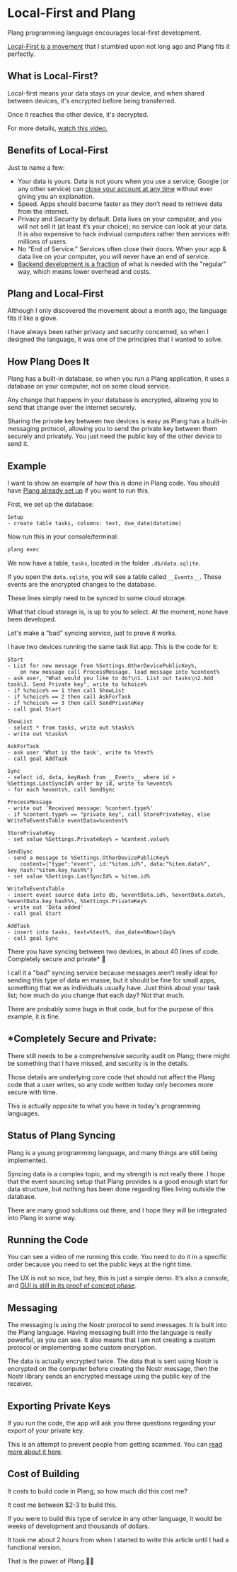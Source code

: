 # Local-First and Plang

Plang programming language encourages local-first development.

[Local-First is a movement](https://www.localfirstconf.com/) that I stumbled upon not long ago and Plang fits it perfectly.

## What is Local-First?

Local-first means your data stays on your device, and when shared between devices, it's encrypted before being transferred.

Once it reaches the other device, it's decrypted.

For more details, [watch this video.](https://youtu.be/qo5m92-9_QI?si=hGvepCeXax2bV5nN&t=85)

## Benefits of Local-First

Just to name a few:

* Your data is yours. Data is not yours when you use a service; Google (or any other service) can [close your account at any time](https://www.jefftk.com/p/how-likely-is-losing-a-google-account) without ever giving you an explanation.
* Speed. Apps should become faster as they don’t need to retrieve data from the internet.
* Privacy and Security by default. Data lives on your computer, and you will not sell it (at least it’s your choice); no service can look at your data. It is also expensive to hack indiviual computers rather then services with millions of users.
* No “End of Service.” Services often close their doors. When your app & data live on your computer, you will never have an end of service.
* [Backend development is a fraction](https://youtu.be/VLgmjzERT08?si=CxgzZQtis3wDv1hC&t=1194) of what is needed with the "regular" way, which means lower overhead and costs.

## Plang and Local-First

Although I only discovered the movement about a month ago, the language fits it like a glove.

I have always been rather privacy and security concerned, so when I designed the language, it was one of the principles that I wanted to solve.

## How Plang Does It

Plang has a built-in database, so when you run a Plang application, it uses a database on your computer, not on some cloud service.

Any change that happens in your database is encrypted, allowing you to send that change over the internet securely.

Sharing the private key between two devices is easy as Plang has a built-in messaging protocol, allowing you to send the private key between them securely and privately. You just need the public key of the other device to send it.

## Example

I want to show an example of how this is done in Plang code. You should have [Plang already set up](https://github.com/PLangHQ/plang/blob/main/Documentation/Install.md) if you want to run this.

First, we set up the database:

```plang
Setup
- create table tasks, columns: text, due_date(datetime)
```

Now run this in your console/terminal:

```bash
plang exec
```

We now have a table, `tasks`, located in the folder `.db/data.sqlite`.

If you open the `data.sqlite`, you will see a table called `__Events__`. These events are the encrypted changes to the database.

These lines simply need to be synced to some cloud storage.

What that cloud storage is, is up to you to select. At the moment, none have been developed.

Let's make a “bad” syncing service, just to prove it works.

I have two devices running the same task list app. This is the code for it:

```plang
Start
- List for new message from %Settings.OtherDevicePublicKey%, 
    on new message call ProcessMessage, load message into %content% 
- ask user, "What would you like to do?\n1. List out tasks\n2.Add task\3. Send Private key", write to %choice%
- if %choice% == 1 then call ShowList
- if %choice% == 2 then call AskForTask
- if %choice% == 3 then call SendPrivateKey
- call goal Start

ShowList
- select * from tasks, write out %tasks%
- write out %tasks%

AskForTask
- ask user 'What is the task', write to %text%
- call goal AddTask

Sync
- select id, data, keyHash from __Events__ where id > %Settings.LastSyncId% order by id, write to %events%
- for each %events%, call SendSync

ProcessMessage
- write out 'Received message: %content.type%'
- if %content.type% == "private_key", call StorePrivateKey, else WriteToEventsTable eventData=%content%

StorePrivateKey
- set value %Settings.PrivateKey% = %content.value%

SendSync
- send a message to %Settings.OtherDevicePublicKey%
	content={"type":"event", id:"%item.id%", data:"%item.data%", key_hash:"%item.key_hash%"}
- set value %Settings.LastSyncId% = %item.id%    

WriteToEventsTable
- insert event source data into db, %eventData.id%, %eventData.data%, %eventData.key_hash%%, %Settings.PrivateKey%
- write out 'Data added'
- call goal Start

AddTask
- insert into tasks, text=%text%, due_date=%Now+1day%
- call goal Sync
```

There you have syncing between two devices, in about 40 lines of code. Completely secure and private* 🤯

I call it a "bad" syncing service because messages aren’t really ideal for sending this type of data en masse, but it should be fine for small apps, something that we as individuals usually have. Just think about your task list; how much do you change that each day? Not that much.

There are probably some bugs in that code, but for the purpose of this example, it is fine.

## *Completely Secure and Private:

There still needs to be a comprehensive security audit on Plang; there might be something that I have missed, and security is in the details.

Those details are underlying core code that should not affect the Plang code that a user writes, so any code written today only becomes more secure with time.

This is actually opposite to what you have in today's programming languages.

## Status of Plang Syncing

Plang is a young programming language, and many things are still being implemented.

Syncing data is a complex topic, and my strength is not really there. I hope that the event sourcing setup that Plang provides is a good enough start for data structure, but nothing has been done regarding files living outside the database.

There are many good solutions out there, and I hope they will be integrated into Plang in some way.

## Running the Code

You can see a video of me running this code. You need to do it in a specific order because you need to set the public keys at the right time.

The UX is not so nice, but hey, this is just a simple demo. It’s also a console, and [GUI is still in its proof of concept phase](https://github.com/PLangHQ/plang/blob/main/Documentation/Todo_UI.md).

## Messaging

The messaging is using the Nostr protocol to send messages. It is built into the Plang language. Having messaging built into the language is really powerful, as you can see. It also means that I am not creating a custom protocol or implementing some custom encryption.

The data is actually encrypted twice. The data that is sent using Nostr is encrypted on the computer before creating the Nostr message, then the Nostr library sends an encrypted message using the public key of the receiver.

## Exporting Private Keys

If you run the code, the app will ask you three questions regarding your export of your private key.

This is an attempt to prevent people from getting scammed. You can [read more about it here](https://github.com/PLangHQ/plang/blob/main/Documentation/blogs/ExportPrivateKeys.md).

## Cost of Building

It costs to build code in Plang, so how much did this cost me?

It cost me between $2-3 to build this.

If you were to build this type of service in any other language, it would be weeks of development and thousands of dollars.

It took me about 2 hours from when I started to write this article until I had a functional version.

That is the power of Plang.🤯🤯
